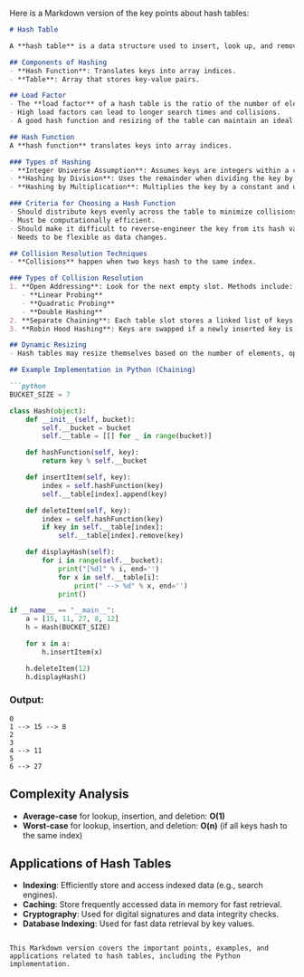 Here is a Markdown version of the key points about hash tables:

```markdown
# Hash Table

A **hash table** is a data structure used to insert, look up, and remove key-value pairs quickly. It operates on the hashing concept, where each key is translated by a hash function into a distinct index in an array. This index serves as a storage location for the corresponding value.

## Components of Hashing
- **Hash Function**: Translates keys into array indices.
- **Table**: Array that stores key-value pairs.

## Load Factor
- The **load factor** of a hash table is the ratio of the number of elements to the table's size.
- High load factors can lead to longer search times and collisions.
- A good hash function and resizing of the table can maintain an ideal load factor.

## Hash Function
A **hash function** translates keys into array indices.

### Types of Hashing
- **Integer Universe Assumption**: Assumes keys are integers within a certain range.
- **Hashing by Division**: Uses the remainder when dividing the key by the table size as the index.
- **Hashing by Multiplication**: Multiplies the key by a constant and uses the fractional part of the result to determine the index.

### Criteria for Choosing a Hash Function
- Should distribute keys evenly across the table to minimize collisions.
- Must be computationally efficient.
- Should make it difficult to reverse-engineer the key from its hash value.
- Needs to be flexible as data changes.

## Collision Resolution Techniques
- **Collisions** happen when two keys hash to the same index.

### Types of Collision Resolution
1. **Open Addressing**: Look for the next empty slot. Methods include:
   - **Linear Probing**
   - **Quadratic Probing**
   - **Double Hashing**
2. **Separate Chaining**: Each table slot stores a linked list of keys.
3. **Robin Hood Hashing**: Keys are swapped if a newly inserted key is closer to its ideal slot than the existing key.

## Dynamic Resizing
- Hash tables may resize themselves based on the number of elements, optimizing the load factor and lookup times.

## Example Implementation in Python (Chaining)

```python
BUCKET_SIZE = 7

class Hash(object):
    def __init__(self, bucket):
        self.__bucket = bucket
        self.__table = [[] for _ in range(bucket)]

    def hashFunction(self, key):
        return key % self.__bucket

    def insertItem(self, key):
        index = self.hashFunction(key)
        self.__table[index].append(key)

    def deleteItem(self, key):
        index = self.hashFunction(key)
        if key in self.__table[index]:
            self.__table[index].remove(key)

    def displayHash(self):
        for i in range(self.__bucket):
            print("[%d]" % i, end='')
            for x in self.__table[i]:
                print(" --> %d" % x, end='')
            print()

if __name__ == "__main__":
    a = [15, 11, 27, 8, 12]
    h = Hash(BUCKET_SIZE)

    for x in a:
        h.insertItem(x)

    h.deleteItem(12)
    h.displayHash()
```

### Output:
```
0
1 --> 15 --> 8
2
3
4 --> 11
5
6 --> 27
```

## Complexity Analysis
- **Average-case** for lookup, insertion, and deletion: **O(1)**
- **Worst-case** for lookup, insertion, and deletion: **O(n)** (if all keys hash to the same index)

## Applications of Hash Tables
- **Indexing**: Efficiently store and access indexed data (e.g., search engines).
- **Caching**: Store frequently accessed data in memory for fast retrieval.
- **Cryptography**: Used for digital signatures and data integrity checks.
- **Database Indexing**: Used for fast data retrieval by key values.
```

This Markdown version covers the important points, examples, and applications related to hash tables, including the Python implementation.